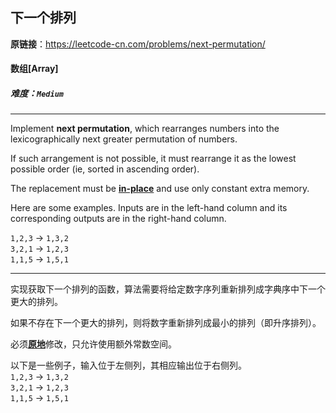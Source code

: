 ## 下一个排列

**原链接**：<https://leetcode-cn.com/problems/next-permutation/>

#### 数组[Array]    

##### 难度：**`Medium`**

----- 
<p>Implement <strong>next permutation</strong>, which rearranges numbers into the lexicographically next greater permutation of numbers.</p>

<p>If such arrangement is not possible, it must rearrange it as the lowest possible order (ie, sorted in ascending order).</p>

<p>The replacement must be <strong><a href="http://en.wikipedia.org/wiki/In-place_algorithm" target="_blank">in-place</a></strong> and use only constant&nbsp;extra memory.</p>

<p>Here are some examples. Inputs are in the left-hand column and its corresponding outputs are in the right-hand column.</p>

<p><code>1,2,3</code> &rarr; <code>1,3,2</code><br />
<code>3,2,1</code> &rarr; <code>1,2,3</code><br />
<code>1,1,5</code> &rarr; <code>1,5,1</code></p>


----- 
<p>实现获取下一个排列的函数，算法需要将给定数字序列重新排列成字典序中下一个更大的排列。</p>

<p>如果不存在下一个更大的排列，则将数字重新排列成最小的排列（即升序排列）。</p>

<p>必须<strong><a href="https://baike.baidu.com/item/%E5%8E%9F%E5%9C%B0%E7%AE%97%E6%B3%95" target="_blank">原地</a></strong>修改，只允许使用额外常数空间。</p>

<p>以下是一些例子，输入位于左侧列，其相应输出位于右侧列。<br>
<code>1,2,3</code> &rarr; <code>1,3,2</code><br>
<code>3,2,1</code> &rarr; <code>1,2,3</code><br>
<code>1,1,5</code> &rarr; <code>1,5,1</code></p>
